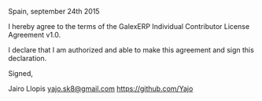 Spain, september 24th 2015

I hereby agree to the terms of the GalexERP Individual Contributor License
Agreement v1.0.

I declare that I am authorized and able to make this agreement and sign this
declaration.

Signed,

Jairo Llopis yajo.sk8@gmail.com https://github.com/Yajo
